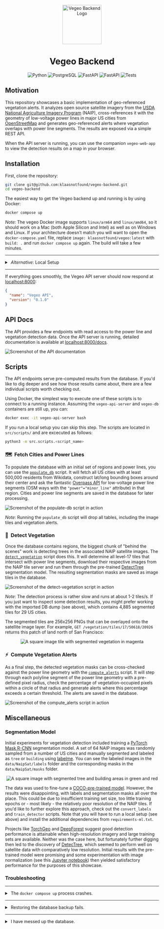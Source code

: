 <p align="center">
  <img width="128" align="center" src="data/assets/img-vegeo-backend.png" alt="Vegeo Backend Logo">
</p>

<h1 align="center">Vegeo Backend</h1>

<p align="center">
  <img src="https://img.shields.io/badge/%F0%9F%90%8D_python-gray" alt="Python">
  <img src="https://img.shields.io/badge/%F0%9F%90%98_PostgreSQL-gray" alt="PostgreSQL">
  <img src="https://img.shields.io/badge/%E2%9A%A1%EF%B8%8F_FastAPI-gray" alt="FastAPI">
  <img src="https://img.shields.io/badge/%F0%9F%A7%AA_SQLAlchemy-gray" alt="FastAPI">
  <img src="data/assets/tests.svg" alt="Tests" />
</p>

## Motivation

This repository showcases a basic implementation of geo-referenced vegetation alerts. It analyzes open source satellite imagery from the [USDA National Agriculture Imagery Program](https://www.arcgis.com/home/item.html?id=e74cf6b0790e424489bbe84cbc0dc7ad) (NAIP), cross-references it with the geometry of low-voltage power lines in major US cities from [OpenStreetMap](https://wiki.openstreetmap.org/wiki/Tag:power%3Dminor_line) and generates geo-referenced alerts where vegetation overlaps with power line segments. The results are exposed via a simple REST API.

When the API server is running, you can use the companion `vegeo-web-app` to view the detection results on a map in your browser.

## Installation

First, clone the repository:

```bash
git clone git@github.com:klaasnotfound/vegeo-backend.git
cd vegeo-backend
```

The easiest way to get the Vegeo backend up and running is by using Docker:

```bash
docker compose up
```

_Note:_ The vegeo Docker image supports `linux/arm64` and `linux/amd64`, so it should work on a Mac (both Apple Silicon and Intel) as well as on Windows and Linux. If your architecture doesn't match you will want to open the `docker-compose.yaml` file, replace `image: klaasnotfound/vegeo:latest` with `build: .` and run `docker compose up` again. The build will take a few minutes.

---

<details>
<summary> <i>Alternative</i>: Local Setup</summary>
 

If you don't want to use Docker you'll have to set up the Python environment and a PostgreSQL database yourself. Install or update both with your favorite package manager (`brew`, `apt` etc.), then:

1. Make sure `python3 --version` returns `Python 3.12.3` or higher.

2. Make sure `psql --version` returns `psql (PostgreSQL) 16.8` or any other 16.x version. This is important for importing a database backup later on.

3. Inside the `vegeo-backend` directory, create a Python virtual environment and install the packages:

   ```bash
   python3 -m venv venv
   source venv/bin/activate
   python3 -m pip install -r requirements.txt
   ```

4. Make sure the PostgreSQL service is running and that there's a user with full priviliges (usually `postgres`). Rename the `.sample.env` to `.env` and edit the connection string for your Postgres instance. For example, if your Postgres DB runs locally on port `5432` with user `postgres` and password `topsecret` your `.env` file should contain `DB_CONN=postgresql://postgres:topsecret@localhost:5432/vegeo`.

5. Add the connection string to your path and import the database dump from the DB folder.

   ```bash
   source .env
   PG_CONN=$(echo $DB_CONN | sed 's:/[^/]*$::')
   pg_restore -d $PG_CONN data/db/vegeo-db.dump -cC
   ```

   _Note_: `PG_CONN` is the connection string to your Postgres instance _without_ the `vegeo` DB, which needs to be dropped during the import.

6. Start the API server.

   ```bash
   python3 -m fastapi run src/api.py
   ```

</details>

---

If everything goes smoothly, the Vegeo API server should now respond at [localhost:8000](http://localhost:8000/):

```json
{
  "name": "Vegeo API",
  "version": "0.1.0"
}
```

## API Docs

The API provides a few endpoints with read access to the power line and vegetation detection data. Once the API server is running, detailed documentation is available at [localhost:8000/docs](https://localhost:8000/docs).

![Screenshot of the API documentation](/data/assets/img-api-docs.png)

## Scripts

The API endpoints serve pre-computed results from the database. If you'd like to dig deeper and see how those results came about, there are a few individual scripts worth checking out.

Using Docker, the simplest way to execute one of these scripts is to connect to a running instance. Assuming the `vegeo-api-server` and `vegeo-db` containers are still up, you can:

```bash
docker exec -it vegeo-api-server bash
```

If you run a local setup you can skip this step. The scripts are located in `src/scripts/` and are excecuted as follows:

```bash
python3 -m src.scripts.<script_name>
```

### 🗺️  Fetch Cities and Power Lines

To populate the database with an initial set of regions and power lines, you can use the [`populate_db`](https://github.com/klaasnotfound/vegeo-backend/blob/main/src/scripts/populate_db.py) script. It will fetch all US cities with at least 500,000 residents from Wikidata, construct lat/long bounding boxes around their center and ask the fantastic [Overpass API](https://wiki.openstreetmap.org/wiki/Overpass_API) for low-voltage power line segments (OSM ways with the `"power"="minor_line"` attribute) in that region. Cities and power line segments are saved in the database for later processing.

![Screenshot of the `populate-db script` in action](/data/assets/img-populate-db.png)

_Note_: Running the `populate_db` script will drop all tables, including the image tiles and vegetation alerts.

### 🌳  Detect Vegetation

Once the database contains regions, the biggest chunk of "behind the scenes" work is detecting trees in the associated NAIP satellite images. The [`detect_vegetation`](https://github.com/klaasnotfound/vegeo-backend/blob/main/src/scripts/detect_vegetation.py) script does this. It will determine all level-17 tiles that intersect with power line segments, download their respective images from the NAIP tile server and run them through the pre-trained [DetectTree](https://github.com/martibosch/detectree) segmentation model. The resulting segmentation masks are saved as image tiles in the database.

![Screenshot of the `detect-vegetation` script in action](/data/assets/img-detect-vegetation.png)

_Note_: The detection process is rather slow and runs at about 1-2 tiles/s. If you just want to inspect some detection results, you might prefer working with the imported DB dump (see above), which contains 4,885 segmented tiles for 29 US cities.

The segmented tiles are 256x256 PNGs that can be overlayed onto the satellite image layer. For example, `GET /vegetation/tiles/17/50618/20926` returns this patch of land north of San Francisco:

<p align="center">
  <img src="data/assets/img-vegetation-tile.png" alt="A square image tile with segmented vegetation in magenta">
</p>

### ⚡️  Compute Vegetation Alerts

As a final step, the detected vegetation masks can be cross-checked against the power line geometry with the [`compute_alerts`](https://github.com/klaasnotfound/vegeo-backend/blob/main/src/scripts/compute_alerts.py) script. It will step through each polyline segment of the power line geometry with a pre-defined pixel radius, check the percentage of vegetation-occupied pixels within a circle of that radius and generate alerts where this percentage exceeds a certain threshold. The alerts are saved in the database.

![Screenshot of the `compute_alerts` script in action](/data/assets/img-compute-alerts.png)

## Miscellaneous

### Segmentation Model

Initial experiments for vegetation detection included training a [PyTorch Mask R-CNN](https://pytorch.org/tutorials/intermediate/torchvision_tutorial.html) segmentation model. A set of 64 NAIP images was randomly sampled from a number of US cities and manually segmented and labeled as `tree` or `building` using [labelme](https://github.com/wkentaro/labelme). You can see the labeled images in the `data/NaipSat/labels` folder and the corresponding masks in the `data/NaipSat/masks` folder.

<p align="center">
  <img src="data/NaipSat/masks/naip_17_49677_34205_mask.png" alt="A square image with segmented tree and building areas in green and red">
</p>

The data was used to fine-tune a [COCO-pre-trained model](https://pytorch.org/tutorials/intermediate/torchvision_tutorial.html#finetuning-from-a-pretrained-model). However, the results were disappointing, with labels and segmentation masks all over the place. This could be due to insufficient training set size, too little training epochs or - most likely - the relatively poor resolution of the NAIP tiles. If you'd like to further explore this approach, check out the `convert_labels` and `train_detector` scripts. Note that you will have to run a local setup (see above) and install the additional dependencies from `requirements-ml.txt`.

Projects like [TorchGeo](https://pytorch.org/blog/geospatial-deep-learning-with-torchgeo/#benchmark-datasets) and [DeepForest](https://github.com/weecology/DeepForest) suggest good detection performance is attainable when high-resolution imagery and large training sets are available. Neither was the case here, but fortunately further digging then led to the discovery of [DetecTree](https://github.com/martibosch/detectree), which seemed to perform well on satellite data with comparatively low resolution. Initial results with the pre-trained model were promising and some experimentation with image normalization (see this [Jupyter notebook](https://github.com/klaasnotfound/vegeo-backend/blob/main/notebooks/detectree.ipynb)) then yielded satisfactory performance for the purposes of this showcase.

### Troubleshooting

---

<details>
<summary> The <code>docker compose up</code> process crashes.</summary>
 

Carefully inspect the error. The startup process will roughly go through these phases:

1. Docker images are downloaded.

2. The `vegeo-db` container with the Postgres database process is started.

3. If the database is up and still empty, the backup is imported.

4. Once the filled database is available, the `vegeo-api-server` container is started.

5. The server tries to connect to the database.

Depending on where the error occurs, try the following:

1. Use `docker image ls` to check that the images have been properly downloaded. Use `arch` to determine whether your architecture matches `arm64` or `amd64`. If it doesn't, you should build the Docker image yourself (see above).

2. Has the Postgres service started up properly? The logs should show something like:

   ```bash
   vegeo-db          | 2025-04-23 14:53:30.238 UTC [1] LOG:  database system is ready to accept connections
   ```

   If not, what is the exact error? Is the port available? Has the database been created at all? Can you connect to it with `pgAdmin` or `psql`? Are you using the default connection (`postgres:postgres@postgres:5432/vegeo`) or a custom setup? Does the `.env` contain the correct connection string?

3. If the import of the database backup fails during `docker compose up`, see the next question.

4. What is the FastAPI error message? Does it find the entrance script `src/api.py`? You should see something like:

   ```
    vegeo-api-server  | 🏃 Starting API server ...
    vegeo-api-server  |
    vegeo-api-server  |    FastAPI   Starting production server 🚀
    vegeo-api-server  |
    vegeo-api-server  |              Searching for package file structure from directories with
    vegeo-api-server  |              __init__.py files
    vegeo-api-server  |              Importing from /app
    vegeo-api-server  |
    vegeo-api-server  |     module   📁 src
    vegeo-api-server  |              ├── 🐍 __init__.py
    vegeo-api-server  |              └── 🐍 api.py
   ```

5. If the connection fails, what is the exact error message? You will usually see a detailed SQLAlchemy error trace like:

   ```
    vegeo-api-server  | │ ╭───────────────────────────────── locals ─────────────────────────────────╮ │
    vegeo-api-server  | │ │ connection_factory = None                                                │ │
    vegeo-api-server  | │ │     cursor_factory = None                                                │ │
    vegeo-api-server  | │ │                dsn = 'host=localhost dbname=vegeo user=postgres          │ │
    vegeo-api-server  | │ │                      password=postgres port=5432'                        │ │
    vegeo-api-server  | │ │             kwargs = {                                                   │ │
    vegeo-api-server  | │ │                      │   'host': 'localhost',                            │ │
    vegeo-api-server  | │ │                      │   'dbname': 'vegeo',                              │ │
    vegeo-api-server  | │ │                      │   'user': 'postgres',                             │ │
    vegeo-api-server  | │ │                      │   'password': 'postgres',                         │ │
    vegeo-api-server  | │ │                      │   'port': 5432                                    │ │
    vegeo-api-server  | │ │                      }                                                   │ │
    vegeo-api-server  | │ │            kwasync = {}                                                  │ │
    vegeo-api-server  | │ ╰──────────────────────────────────────────────────────────────────────────╯ │
    vegeo-api-server  | ╰──────────────────────────────────────────────────────────────────────────────╯
    vegeo-api-server  | OperationalError: (psycopg2.OperationalError) connection to server at
    vegeo-api-server  | "localhost" (127.0.0.1), port 5432 failed: Connection refused
    vegeo-api-server  |         Is the server running on that host and accepting TCP/IP connections?
    vegeo-api-server  | connection to server at "localhost" (::1), port 5432 failed: Cannot assign
    vegeo-api-server  | requested address
    vegeo-api-server  |         Is the server running on that host and accepting TCP/IP connections?
   ```

   (In this case, `localhost` is incorrect and would have to be replaced with `postgres` because of how Docker network mapping inside containers works.)

   Again, check whether you can connect to the database with `pgAdmin` or `psql`.

</details>

---

<details>
<summary> Restoring the database backup fails.</summary>
 

Was the restore process started? Did it complete successfully? On the first launch, you should see something like:

```
vegeo-api-server  | 💾 Restoring DB backup ...
...
vegeo-api-server  | ✅ Done
```

If this fails because of pre-existing tables or inconsistent database content, you can _completely delete_ the `data/db/postgres` folder, kill the container (`docker compose down`) and then restart it (`docker compose up`). A fresh instance of the database will be created.

</details>

---

<details>
<summary> I have messed up the database.</summary>
 

No worries. You can _completely delete_ the `data/db/postgres` folder, kill the container (`docker compose down`) and then restart it (`docker compose up`). A fresh instance of the database will be created.

</details>
